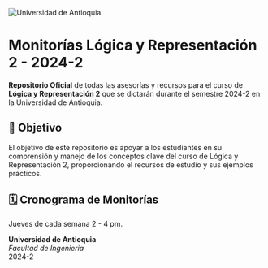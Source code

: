 ![Universidad de Antioquia](https://www.udea.edu.co/wps/wcm/connect/udea/34d79e3f-2c34-41d2-971b-6b4018afcddd/LOGO+COLOR+1.png?MOD=AJPERES&CVID=mgHnqTL)

# Monitorías Lógica y Representación 2 - 2024-2

**Repositorio Oficial** de todas las asesorías y recursos para el curso de **Lógica y Representación 2** que se dictarán durante el semestre 2024-2 en la Universidad de Antioquia.

## 🎯 Objetivo
El objetivo de este repositorio es apoyar a los estudiantes en su comprensión y manejo de los conceptos clave del curso de Lógica y Representación 2, proporcionando el recursos de estudio y sus ejemplos prácticos.

## 🗓️ Cronograma de Monitorías
Jueves de cada semana 2 - 4 pm.



**Universidad de Antioquia**  
_Facultad de Ingenieria_  
2024-2
